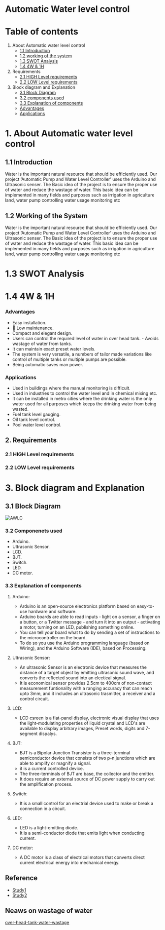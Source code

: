 # Automatic Water level control

# Table of contents
1. About Automatic water level control
    * [1.1 Introduction](#11-introduction)
    * [1.2 working of the system](#12-working-of-the-system)
    * [1.3 SWOT Analysis](#13-swot-analysis)
    * [1.4 4W & 1H](#14-4w--1h)
2. Requirements
    * [2.1 HIGH Level requirements](#21-high-level-requirements)
    * [2.2 LOW Level requirements](#22-low-level-requirements)
3. Block diagram and Explanation
    * [3.1 Block Diagram](#31-block-diagram)
    * [3.2 components used](#32-componenets-used)
    * [3.3 Explanation of components](#33-explanation-of-components)
    - [Advantages](#advantages)
    - [Applications](#applications)




# 1. About Automatic water level control
## 1.1 Introduction
Water is the important natural resource that should be efficiently used. Our project ‘Automatic Pump and Water Level Controller’ uses the Arduino and Ultrasonic senser. The Basic idea of the project is to ensure the proper use of water and reduce the wastage of water. This basic idea can be implemented in many fields and purposes such as irrigation in agriculture land, water pump controlling water usage monitoring etc

## 1.2 Working of the System

Water is the important natural resource that should be efficiently used. Our project ‘Automatic Pump and Water Level Controller’ uses the Arduino and Ultrasonic senser. The Basic idea of the project is to ensure the proper use of water and reduce the wastage of water. This basic idea can be implemented in many fields and purposes such as irrigation in agriculture land, water pump controlling water usage monitoring etc

# 1.3 SWOT Analysis

# 1.4 4W & 1H
### Advantages
- Easy installation.
-  Low maintenance.
- Compact and elegant design.
- Users can control the required level of water in over head tank. - Avoids wastage of water from tanks.
- It can maintain exact preset water levels.
- The  system  is  very  versatile,  a  numbers  of  tailor  made  variations  like  control  of multiple tanks or multiple pumps are possible.
- Being automatic saves man power.

### Applications
- Used in buildings where the manual monitoring is difficult.
- Used in industries to control the water level and in chemical mixing etc.
- It can be installed in metro cities where the drinking water is the only water used for all purposes which keeps the drinking water from being wasted. 
- Fuel tank level gauging.
- Oil tank level control.
- Pool water level control.



## 2. Requirements

### 2.1 HIGH Level requirements

### 2.2 LOW Level requirements

# 3. Block diagram and Explanation
## 3.1 Block Diagram

![AWLC](https://user-images.githubusercontent.com/98537406/155786239-ec8f6f8b-7dba-4f5a-bf2f-6b69b01bb3a9.png)

### 3.2 Componenets used
- Arduino.
- Ultrasonic Sensor.
- LCD.
- BJT.
- Switch.
- LED.
- DC motor.


### 3.3 Explanation of components
1. Arduino: 
    - Arduino is an open-source electronics platform based on easy-to-use hardware and software.
    - Arduino boards are able to read inputs - light on a sensor, a finger on a button, or a Twitter message - and turn it into an output - activating a motor, turning on an LED, publishing something online.
    - You can tell your board what to do by sending a set of instructions to the microcontroller on the board.
    - To do so you use the Arduino programming language (based on Wiring), and the Arduino Software (IDE), based on Processing.

2. Ultrasonic Sensor:
    - An ultrasonic Sensor is an electronic device that measures the distance of a target object by emitting ultrasonic sound wave, and converts the reflected sound into an electical signal.
    - It is economical sensor provides 2.5cm to 400cm of non-contact measurement funtionality with a ranging accuracy that can reach upto 3mm, and it includes an ultrasonic trasmitter, a receiver and a control circuit.

3. LCD:
    - LCD csreen is a flat-panel display, electronic visual display that uses the light-modulating properties of liquid crystal and LCD's are available to display arbitrary images, Preset words, digits and 7-segment dispalys.

4. BJT:
    - BJT is a Bipolar Junction Transistor is a three-terminal semiconductor device that consists of two p-n junctions which are able to amplify or magnify a signal.
    - it is a current controlled device.
    - The three-terminals of BJT are base, the collector and the emitter.
    - It does require an external source of DC power supply to carry out the amplification process.

5. Switch: 
    - It is a small
    control for an electrial device used to make or break a connection in a circuit.

6. LED: 
    - LED is a light-emitting diode.
    - It is a semi-conductor diode that emits light when conducting current.

7. DC motor:
    - A DC motor is a class of electrical motors that converts direct current electrical energy into mechanical energy.


## Reference
- [Study1](https://www.thehindu.com/news/cities/Delhi/40-per-cent-of-water-supply-gets-wasted-Study/article16836247.ece )
- [Study2](https://www.ijraset.com/fileserve.php?FID=14330)

## Neaws on wastage of water
[over-head-tank-water-wastage](https://www.deccanherald.com/city/bwssb-targets-overhead-tank-water-wastage-in-new-move-773145.html)
